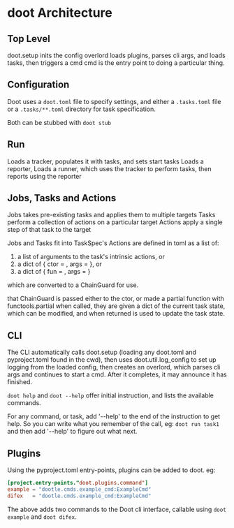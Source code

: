 # doot Architecture

## Top Level

doot.setup inits the config
overlord loads plugins, parses cli args, and loads tasks, then triggers a cmd
cmd is the entry point to doing a particular thing.

## Configuration
Doot uses a `doot.toml` file to specify settings,
and either a `.tasks.toml` file or a `.tasks/**.toml` directory for task specification.

Both can be stubbed with `doot stub`

## Run
Loads a tracker, populates it with tasks, and sets start tasks
Loads a reporter,
Loads a runner, which uses the tracker to perform tasks, then reports using the reporter

## Jobs, Tasks and Actions
Jobs takes pre-existing tasks and applies them to multiple targets
Tasks perform a collection of actions on a particular target
Actions apply a single step of that task to the target

Jobs and Tasks fit into TaskSpec's
Actions are defined in toml as a list of:
1) a list of arguments to the task's intrinsic actions, or
2) a dict of { ctor = <str>, args = <list> }, or
3) a dict of { fun  = <str>, args = <list> }

which are converted to a ChainGuard for use.

that ChainGuard is passed either to the ctor, or made a partial function with functools.partial
when called, they are given a dict of the current task state,
which can be modified, and when returned is used to update the task state.

## CLI

The CLI automatically calls doot.setup (loading any doot.toml and pyproject.toml found in the cwd),
then uses doot.util.log_config to set up logging from the loaded config,
then creates an overlord, which parses cli args and continues to start a cmd.
After it completes, it may announce it has finished.

`doot help` and `doot --help` offer initial instruction, and lists the available commands.

For any command, or task, add '--help' to the end of the instruction to get help.
So you can write what you remember of the call,
eg: `doot run task1`
and then add '--help' to figure out what next.

## Plugins
Using the pyproject.toml entry-points, plugins can be added to doot.
eg:
```toml
[project.entry-points."doot.plugins.command"]
example = "dootle.cmds.example_cmd:ExampleCmd"
difex   = "dootle.cmds.example_cmd:ExampleCmd"
```

The above adds two commands to the Doot cli interface, callable using `doot example` and `doot difex`.
